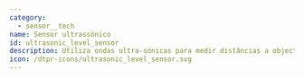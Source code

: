 ```yaml
---
category: 
  - sensor__tech
name: Sensor ultrassónico
id: ultrasonic_level_sensor
description: Utiliza ondas ultra-sónicas para medir distâncias a objectos. O sensor emite uma onda ultra-sónica e recebe a onda reflectida pelo objeto. A distância é calculada utilizando o tempo entre a emissão e a receção.
icon: /dtpr-icons/ultrasonic_level_sensor.svg
---
```

